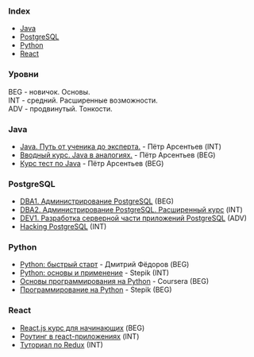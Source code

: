 ### Index

* [Java](#java)
* [PostgreSQL](#postgresql)
* [Python](#python)
* [React](#react)


### Уровни

BEG - новичок. Основы.  
INT - средний. Расширенные возможности.  
ADV - продвинутый. Тонкости.


### Java

* [Java. Путь от ученика до эксперта.](http://www.job4j.ru/courses/java_way_from_student_to_master.html) - Пётр Арсентьев (INT)
* [Вводный курс. Java в аналогиях.](http://www.job4j.ru/courses/java_beginner.html) - Пётр Арсентьев (BEG)
* [Курс тест по Java](https://github.com/peterarsentev/course_test) - Пётр Арсентьев (BEG)


### PostgreSQL

* [DBA1. Администрирование PostgreSQL](https://postgrespro.ru/education/courses/DBA1) (BEG)
* [DBA2. Администрирование PostgreSQL. Расширенный курс](https://postgrespro.ru/education/courses/DBA2) (INT)
* [DEV1. Разработка серверной части приложений PostgreSQL](https://postgrespro.ru/education/courses/DEV1) (ADV)
* [Hacking PostgreSQL](https://postgrespro.ru/education/courses/hacking) (INT)


### Python

* [Python: быстрый старт](http://dfedorov.spb.ru/python3) - Дмитрий Фёдоров (BEG) 
* [Python: основы и применение](https://stepik.org/course/512) - Stepik (INT)
* [Основы программирования на Python](https://www.coursera.org/learn/python-osnovy-programmirovaniya) - Coursera (BEG)
* [Программирование на Python](https://stepik.org/course/67) - Stepik (BEG)


### React

* [React.js курс для начинающих](https://www.gitbook.com/book/maxfarseer/react-course-ru/details) (BEG)
* [Роутинг в react-приложениях](https://www.gitbook.com/book/maxfarseer/react-router-course-ru/details) (INT)
* [Туториал по Redux](https://www.gitbook.com/book/maxfarseer/redux-course-ru/details) (INT)

